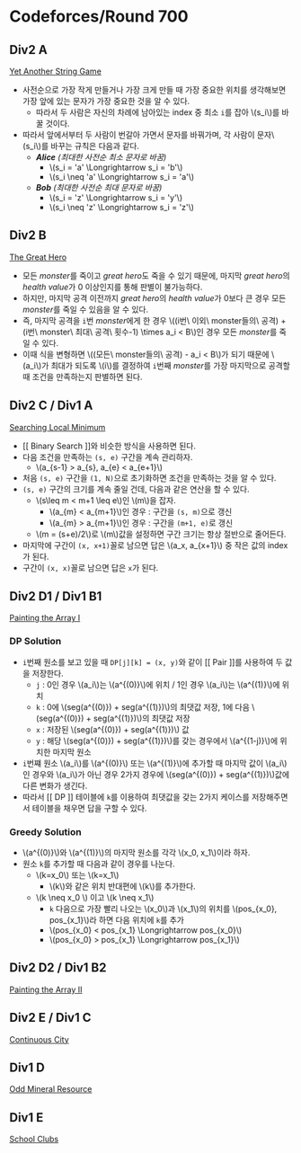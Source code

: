 
# Codeforces/Round 700

## Div2 A
[Yet Another String Game](https://codeforces.com/contest/1480/problem/A)

- 사전순으로 가장 작게 만들거나 가장 크게 만들 때 가장 중요한 위치를 생각해보면 가장 앞에 있는 문자가 가장 중요한 것을 알 수 있다.
   - 따라서 두 사람은 자신의 차례에 남아있는 index 중 최소 `i`를 잡아 \\(s_i\\)를 바꿀 것이다.
- 따라서 앞에서부터 두 사람이 번갈아 가면서 문자를 바꿔가며, 각 사람이 문자\\(s_i\\)를 바꾸는 규칙은 다음과 같다.
   - ***Alice*** *(최대한 사전순 최소 문자로 바꿈)*
      - \\(s_i = 'a' \Longrightarrow s_i = 'b'\\)
      - \\(s_i \neq 'a' \Longrightarrow s_i = 'a'\\)
   - ***Bob*** *(최대한 사전순 최대 문자로 바꿈)*
      - \\(s_i = 'z' \Longrightarrow s_i = 'y'\\)
      - \\(s_i \neq 'z' \Longrightarrow s_i = 'z'\\)

## Div2 B
[The Great Hero](https://codeforces.com/contest/1480/problem/B)

- 모든 *monster*를 죽이고 *great hero*도 죽을 수 있기 때문에, 마지막 *great hero*의 *health value*가 0 이상인지를 통해 판별이 불가능하다.
- 하지만, 마지막 공격 이전까지 *great hero*의 *health value*가 0보다 큰 경우 모든 *monster*를 죽일 수 있음을 알 수 있다.
- 즉, 마지막 공격을 `i`번 *monster*에게 한 경우 \\((i번\ 이외\ monster들의\ 공격) + (i번\ monster\ 최대\ 공격\ 횟수-1) \times a_i < B\\)인 경우 모든 *monster*를 죽일 수 있다.
- 이때 식을 변형하면 \\((모든\ monster들의\ 공격) - a_i < B\\)가 되기 때문에 \\(a_i\\)가 최대가 되도록 \\(i\\)를 결정하여 `i`번째 *monster*를 가장 마지막으로 공격할 때 조건을 만족하는지 판별하면 된다.

## Div2 C / Div1 A
[Searching Local Minimum](https://codeforces.com/contest/1479/problem/A)

- [[ Binary Search ]]와 비슷한 방식을 사용하면 된다.
- 다음 조건을 만족하는 `(s, e)` 구간을 계속 관리하자.
   - \\(a_{s-1} > a_{s}, a_{e} < a_{e+1}\\)
- 처음 `(s, e)` 구간을 `(1, N)`으로 초기화하면 조건을 만족하는 것을 알 수 있다.
- `(s, e)` 구간의 크기를 계속 줄일 건데, 다음과 같은 연산을 할 수 있다.
   - \\(s\leq m < m+1 \leq e\\)인 \\(m\\)을 잡자.
      - \\(a_{m} < a_{m+1}\\)인 경우 : 구간을 `(s, m)`으로 갱신
      - \\(a_{m} > a_{m+1}\\)인 경우 : 구간을 `(m+1, e)`로 갱신
   - \\(m = (s+e)/2\\)로 \\(m\\)값을 설정하면 구간 크기는 항상 절반으로 줄어든다.
- 마지막에 구간이 `(x, x+1)`꼴로 남으면 답은 \\(a_x, a_{x+1}\\) 중 작은 값의 index가 된다.
- 구간이 `(x, x)`꼴로 남으면 답은 `x`가 된다.

## Div2 D1 / Div1 B1
[Painting the Array I](https://codeforces.com/contest/1479/problem/B1)

### DP Solution
- `i`번째 원소를 보고 있을 때 `DP[j][k] = (x, y)`와 같이 [[ Pair ]]를 사용하여 두 값을 저장한다.
	- `j` : 0인 경우 \\(a_i\\)는 \\(a^{(0)}\\)에 위치 / 1인 경우 \\(a_i\\)는 \\(a^{(1)}\\)에 위치
	- `k` : 0에 \\(seg(a^{(0)}) + seg(a^{(1)})\\)의 최댓값 저장, 1에 다음 \\(seg(a^{(0)}) + seg(a^{(1)})\\)의 최댓값 저장
	- `x` : 저장된 \\(seg(a^{(0)}) + seg(a^{(1)})\\) 값
	- `y` : 해당 \\(seg(a^{(0)}) + seg(a^{(1)})\\)를 갖는 경우에서 \\(a^{(1-j)}\\)에 위치한 마지막 원소
- `i`번쨰 원소 \\(a_i\\)를 \\(a^{(0)}\\) 또는 \\(a^{(1)}\\)에 추가할 때 마지막 값이 \\(a_i\\)인 경우와 \\(a_i\\)가 아닌 경우 2가지 경우에 \\(seg(a^{(0)}) + seg(a^{(1)})\\)값에 다른 변화가 생긴다.
- 따라서 [[ DP ]] 테이블에 `k`를 이용하여 최댓값을 갖는 2가지 케이스를 저장해주면서 테이블을 채우면 답을 구할 수 있다.

### Greedy Solution
- \\(a^{(0)}\\)와 \\(a^{(1)}\\)의 마지막 원소를 각각 \\(x_0, x_1\\)이라 하자.
- 원소 `k`를 추가할 때 다음과 같이 경우를 나눈다.
	- \\(k=x_0\\) 또는 \\(k=x_1\\)
		- \\(k\\)와 같은 위치 반대편에 \\(k\\)를 추가한다.
	- \\(k \neq x_0 \\) 이고 \\(k \neq x_1\\)
		- `k` 다음으로 가장 빨리 나오는 \\(x_0\\)과 \\(x_1\\)의 위치를 \\(pos_{x_0}, pos_{x_1}\\)라 하면 다음 위치에 `k`를 추가
		- \\(pos_{x_0} < pos_{x_1} \Longrightarrow pos_{x_0}\\)
		- \\(pos_{x_0} > pos_{x_1} \Longrightarrow pos_{x_1}\\)

## Div2 D2 / Div1 B2
[Painting the Array II](https://codeforces.com/contest/1479/problem/B2)



## Div2 E / Div1 C
[Continuous City](https://codeforces.com/contest/1479/problem/C)

## Div1 D
[Odd Mineral Resource](https://codeforces.com/contest/1479/problem/D)

## Div1 E
[School Clubs](https://codeforces.com/contest/1479/problem/E)